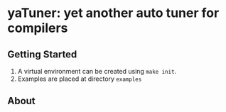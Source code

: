 # yaTuner: yet another auto tuner for compilers

## Getting Started

1. A virtual environment can be created using `make init`.
2. Examples are placed at directory `examples`


## About 